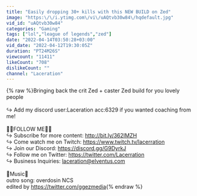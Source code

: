 ```yaml
---
title: "Easily dropping 30+ kills with this NEW BUILD on Zed"
image: "https:\/\/i.ytimg.com\/vi\/uAQtvb30w84\/hqdefault.jpg"
vid_id: "uAQtvb30w84"
categories: "Gaming"
tags: ["lol","league of legends","zed"]
date: "2022-04-14T03:50:28+03:00"
vid_date: "2022-04-12T19:30:05Z"
duration: "PT24M26S"
viewcount: "11411"
likeCount: "708"
dislikeCount: ""
channel: "Laceration"
---
```

{% raw %}Bringing back the crit Zed + caster Zed build for you lovely people<br /><br />↪ Add my discord user:Laceration acc:6329 if you wanted coaching from me!<br /><br />🐱‍👤FOLLOW ME🐱‍👤<br />↪ Subscribe for more content: <a rel="nofollow" target="blank" href="http://bit.ly/362IMZH">http://bit.ly/362IMZH</a><br />↪ Come watch me on Twitch: <a rel="nofollow" target="blank" href="https://www.twitch.tv/lacerration">https://www.twitch.tv/lacerration</a><br />↪ Join our Discord:  <a rel="nofollow" target="blank" href="https://discord.gg/G9DyrkJ">https://discord.gg/G9DyrkJ</a><br />↪ Follow me on Twitter: <a rel="nofollow" target="blank" href="https://twitter.com/Lacerration">https://twitter.com/Lacerration</a><br />↪ Business Inquiries: laceration@elventus.com<br /><br />🎵Music🎵<br />outro song: overdosin NCS<br />edited by <a rel="nofollow" target="blank" href="https://twitter.com/ggezmedia">https://twitter.com/ggezmedia</a>{% endraw %}
